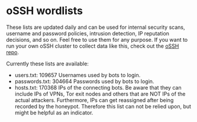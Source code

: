 # oSSH wordlists
These lists are updated daily and can be used for internal security scans, username and password policies, intrusion detection, IP reputation decisions, and so on. Feel free to use them for any purpose. If you want to run your own oSSH cluster to collect data like this, check out the [oSSH repo](https://github.com/toxyl/ossh).  

Currently these lists are available:  
- users.txt: 109657                                                                                                                                                                                                                                                                                                                                                                                                                                                                                                                                                             Usernames used by bots to login. 
- passwords.txt: 304664                                                                                                                                                                                                                                                                                                                                                                                                                                                                                                                                                             Passwords used by bots to login. 
- hosts.txt: 170368                                                                                                                                                                                                                                                                                                                                                                                                                                                                                                                                                             IPs of the connecting bots. Be aware that they can include IPs of VPNs, Tor exit nodes and others that are NOT IPs of the actual attackers. Furthermore, IPs can get reassigned after being recorded by the honeypot. Therefore this list can not be relied upon, but might be helpful as an indicator.
